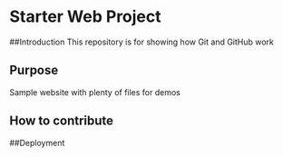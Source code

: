 # Starter Web Project

##Introduction
This repository is for showing how Git and GitHub work

## Purpose

Sample website with plenty of files for demos

## How to contribute

##Deployment
